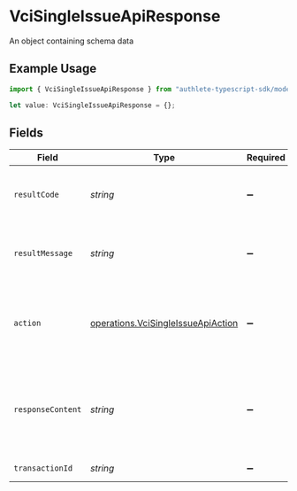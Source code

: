 # VciSingleIssueApiResponse

An object containing schema data

## Example Usage

```typescript
import { VciSingleIssueApiResponse } from "authlete-typescript-sdk/models/operations";

let value: VciSingleIssueApiResponse = {};
```

## Fields

| Field                                                                                          | Type                                                                                           | Required                                                                                       | Description                                                                                    |
| ---------------------------------------------------------------------------------------------- | ---------------------------------------------------------------------------------------------- | ---------------------------------------------------------------------------------------------- | ---------------------------------------------------------------------------------------------- |
| `resultCode`                                                                                   | *string*                                                                                       | :heavy_minus_sign:                                                                             | The code which represents the result of the API call.                                          |
| `resultMessage`                                                                                | *string*                                                                                       | :heavy_minus_sign:                                                                             | A short message which explains the result of the API call.                                     |
| `action`                                                                                       | [operations.VciSingleIssueApiAction](../../models/operations/vcisingleissueapiaction.md)       | :heavy_minus_sign:                                                                             | The next action that the implementation of the credential endpoint<br/>should take.<br/>       |
| `responseContent`                                                                              | *string*                                                                                       | :heavy_minus_sign:                                                                             | The content of the response that the implementation of the credential<br/>endpoint should return.<br/> |
| `transactionId`                                                                                | *string*                                                                                       | :heavy_minus_sign:                                                                             | The issued transaction ID.<br/>                                                                |